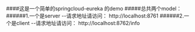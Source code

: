 ####这是一个简单的springcloud-eureka 的demo 
#####总共两个model： 
######1.一个是server --请求地址请访问： http://localhost:8761
######2.一个是client --请求地址请访问： http://localhost:8762/info
